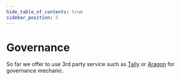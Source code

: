 ```yaml
---
hide_table_of_contents: true
sidebar_position: 5
---
```


# Governance

So far we offer to use 3rd party service such as [Tally](https://www.tally.xyz/) or [Aragon](https://aragon.org/) for
governance mechanic.
